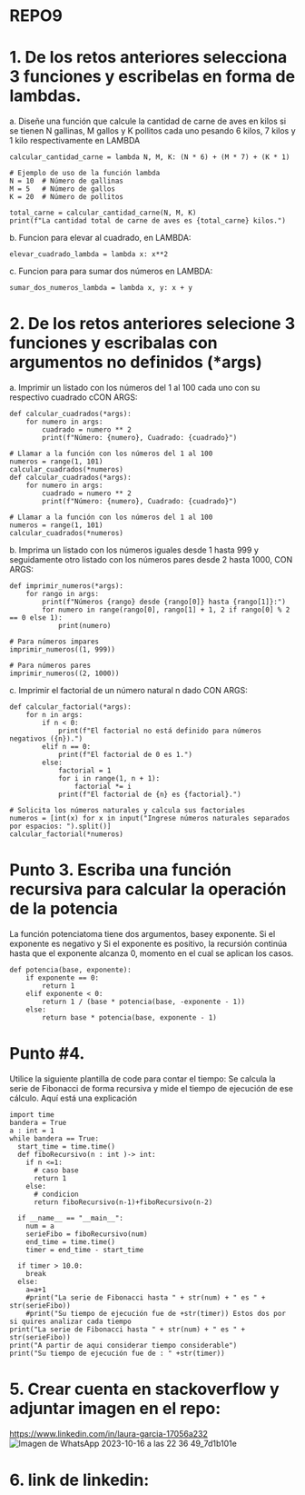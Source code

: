# REPO9
#  1. De los retos anteriores selecciona 3 funciones y escribelas en forma de lambdas.
a. Diseñe una función que calcule la cantidad de carne de aves en kilos si se tienen N gallinas, M gallos y K pollitos cada uno pesando 6 kilos, 7 kilos y 1 kilo respectivamente en LAMBDA
```
calcular_cantidad_carne = lambda N, M, K: (N * 6) + (M * 7) + (K * 1)

# Ejemplo de uso de la función lambda
N = 10  # Número de gallinas
M = 5   # Número de gallos
K = 20  # Número de pollitos

total_carne = calcular_cantidad_carne(N, M, K)
print(f"La cantidad total de carne de aves es {total_carne} kilos.")
```
b. Funcion para elevar al cuadrado, en LAMBDA:
```
elevar_cuadrado_lambda = lambda x: x**2
```

c. Funcion para para sumar dos números en LAMBDA:
```
sumar_dos_numeros_lambda = lambda x, y: x + y
```
# 2. De los retos anteriores selecione 3 funciones y escribalas con argumentos no definidos (*args)
a. Imprimir un listado con los números del 1 al 100 cada uno con su respectivo cuadrado cCON ARGS:
```
def calcular_cuadrados(*args):
    for numero in args:
        cuadrado = numero ** 2
        print(f"Número: {numero}, Cuadrado: {cuadrado}")

# Llamar a la función con los números del 1 al 100
numeros = range(1, 101)
calcular_cuadrados(*numeros)
def calcular_cuadrados(*args):
    for numero in args:
        cuadrado = numero ** 2
        print(f"Número: {numero}, Cuadrado: {cuadrado}")

# Llamar a la función con los números del 1 al 100
numeros = range(1, 101)
calcular_cuadrados(*numeros)
```
b. Imprima un listado con los números iguales desde 1 hasta 999 y seguidamente otro listado con los números pares desde 2 hasta 1000, CON ARGS:
```
def imprimir_numeros(*args):
    for rango in args:
        print(f"Números {rango} desde {rango[0]} hasta {rango[1]}:")
        for numero in range(rango[0], rango[1] + 1, 2 if rango[0] % 2 == 0 else 1):
            print(numero)

# Para números impares
imprimir_numeros((1, 999))

# Para números pares
imprimir_numeros((2, 1000))

```
c. Imprimir el factorial de un número natural n dado CON ARGS:
```
def calcular_factorial(*args):
    for n in args:
        if n < 0:
            print(f"El factorial no está definido para números negativos ({n}).")
        elif n == 0:
            print(f"El factorial de 0 es 1.")
        else:
            factorial = 1
            for i in range(1, n + 1):
                factorial *= i
            print(f"El factorial de {n} es {factorial}.")

# Solicita los números naturales y calcula sus factoriales
numeros = [int(x) for x in input("Ingrese números naturales separados por espacios: ").split()]
calcular_factorial(*numeros)
```
#  Punto 3. Escriba una función recursiva para calcular la operación de la potencia
La función potenciatoma tiene dos argumentos, basey exponente.
Si el exponente es negativo y Si el exponente es positivo, la recursión continúa hasta que el exponente alcanza 0, momento en el cual se aplican los casos.
```
def potencia(base, exponente):
    if exponente == 0:
        return 1
    elif exponente < 0:
        return 1 / (base * potencia(base, -exponente - 1))
    else:
        return base * potencia(base, exponente - 1)
```

# Punto #4. 
Utilice la siguiente plantilla de code para contar el tiempo:
Se calcula la serie de Fibonacci de forma recursiva y mide el tiempo de ejecución de ese cálculo. Aquí está una explicación
```
import time
bandera = True
a : int = 1
while bandera == True:
  start_time = time.time()
  def fiboRecursivo(n : int )-> int:
    if n <=1:
      # caso base
      return 1
    else:
      # condicion
      return fiboRecursivo(n-1)+fiboRecursivo(n-2)  

  if __name__ == "__main__":
    num = a
    serieFibo = fiboRecursivo(num)
    end_time = time.time()
    timer = end_time - start_time

  if timer > 10.0:
    break
  else:
    a=a+1 
    #print("La serie de Fibonacci hasta " + str(num) + " es " + str(serieFibo))  
    #print("Su tiempo de ejecución fue de +str(timer)) Estos dos por si quires analizar cada tiempo
print("La serie de Fibonacci hasta " + str(num) + " es " + str(serieFibo))
print("A partir de aqui considerar tiempo considerable")
print("Su tiempo de ejecución fue de : " +str(timer))

```

# 5. Crear cuenta en stackoverflow y adjuntar imagen en el repo:

https://www.linkedin.com/in/laura-garcia-17056a232
![Imagen de WhatsApp 2023-10-16 a las 22 36 49_7d1b101e](https://github.com/LauraDa999/REPO9/assets/141860731/74ec70ef-57cd-4e34-b07d-fa760aa3ac33)


#  6. link de linkedin:


